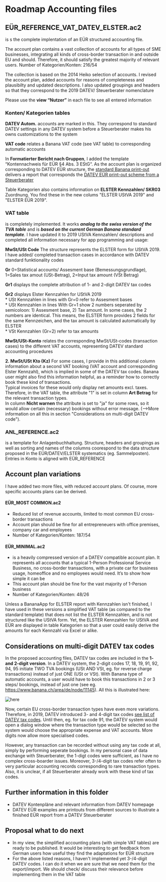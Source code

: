 # Roadmap Accounting files

## EÜR_REFERENCE_VAT_DATEV_ELSTER.ac2
is s the complete implentation of an EÜR structured accounting file.

The account plan contains a vast collection of accounts for all types of SME businesses, integrating all kinds of cross-border transaction in and outside EU and should. Therefore, it should satisfy the greatest majority of relevant users. Number of Kategorien/Konten: 216/54  

The collection is based on the 2014 Heiko selection of accounts. I revised the account plan, added accounts for reasons of completeness and plausibilty and updated descriptions. I also updated groupings and headers so that they correspond to the 2019 DATEV/ Steuerberater nomenclature
 
Please use the **view “Nutzer”** in each file to see all entered information

### Konten/ Kategorien tables
**DATEV Autom.** accounts are marked in this. They correspond to standard DATEV settings in any DATEV system before a Steuerberater makes his owns customizations to the system

**VAT code** relates a Banana VAT code (see VAT table) to corresponding automatic accounts  

In **Formatierter Bericht nach Gruppen**, I added the template “Kontennachweis für EÜR §4 Abs. 3 EStG“. As the account plan is organized corresponding to DATEV EÜR structure, the [standard Banana print-out](https://github.com/RobertUlb/Germany/blob/patch-1/E%C3%9CRDossier/1_Accounting%20File%20E%C3%9CR%20and%20Anlagenspiegel/E%C3%9CR%20Printout%20from%20Banana.pdf "Example") delivers a report that corresponds the [DATEV EÜR print-out scheme from a Steuerberater](https://github.com/RobertUlb/Germany/blob/patch-1/E%C3%9CRDossier/1_Accounting%20File%20E%C3%9CR%20and%20Anlagenspiegel/DATEV%20E%C3%9CR%20Examples/E%C3%9CR%20DATEV%20Beispiel%20StB%20Heiko%20Primas.pdf "Example Heiko Primas")

Table Kategorien also contains information on **ELSTER Kennzahlen/ SKR03** Zuordnung. You find these in the new colums "ELSTER UStVA 2019" and "ELSTER EÜR 2019".

### VAT table
is completely implemented. It works ***analog to the swiss version of the TVA table*** and is ***based on the current German Banana standard template***. I have updated it to 2019 UStVA Kennzahlen/ descriptions and completed all information necessary for app programming and usage:

**MwSt/USt Code** The structure represents the ELSTER form for UStVA 2019. I have added/ completed transaction cases in accordance with DATEV standard funktionality codes

**Gr** 0=Statistical accounts/ Assesment base (Bemessungsgrundlage), 1=Sales tax amout (USt-Betrag), 2=Input tax amount (VSt Betrag)

**Gr1** displays the complete attribution of 1- and 2-digit DATEV tax codes

 **Gr2** displays Elster Kennzahlen for UStVA 2019  
    * USt Kennzahlen in lines with Gr=0 refer to Assesment bases      
    * USt Kennzahlen in lines With Gr=1 show 2 numbers seperated by semicoloon: 1) Assesment base, 2) Tax amount. In some cases, the 2 numbers are identical. This means, the ELSTER form provides 2 fields for the same Kennzeichen, and the tax amount is calculated automatically by ELSTER    
    * VSt Kennzahlen (Gr=2) refer to tax amounts   
    
**MwSt/USt-Konto** relates the corresponding MwSt/USt-codes (transaction cases) to the different VAT accounts, representing DATEV standard accounting procedures

**2. MwSt/USt Kto (Kz)** For some cases, I provide in this additional column information about a second VAT booking (VAT account and corresponding Elster Kennzahl), which is implied in some of the DATEV tax codes. Banana user might also find this information helpful, as a reminder how to correctly book these kind of transactions.   
Typical invoices for these would only display net amounts excl. taxes. Therefore, in the VAT table, the attribute "1" is set in column **Art Betrag** for the relevant transaction types.   
In column **Nicht warnen** the attribute is set to "ja" for some rows, so it would allow certain (necessary) bookings without error message. (-->More information on all this in section "Considerations on multi-digit DATEV code").

### ANL_REFERENCE.ac2
is a template for Anlagenbuchhaltung. Structure, headers and groupings as well as sorting and names of the columns coorespond to the data structure proposed in the EÜR/DATEV/ELSTER systematics (eg. Sammelposten). Entries in Konto is aligned with EÜR_REFERENCE


## Account plan variations
I have added two more files, with reduced account plans. Of course, more specific accounts plans can be derived.

#### EÜR_MOST COMMON.ac2
* Reduced list of revenue accounts, limited to most common EU cross-border transactions
* Account plan should be fine for all entrepreneuers with office premises, company car and employees
* Number of Kategorien/Konten: 187/54

#### EÜR_MINIMAL.ac2
* is a heavily compressed version of a DATEV compatible account plan. It represents all accounts that a typical 1-Person Professional Service Business, no cross-border transactions, with a private car for business usage, homeoffice and no employees would need. It’s to show how simple it can be
* This account plan should be fine for the vast majority of 1-Person business
* Number of Kategorien/Konten: 48/26

Unless a BananaApp for ELSTER report with Kennzahlen isn't finished, I have used in these versions a simplified VAT table (as compared to the standard template) that does not list the ELSTER Kennzahlen, and is not structured like the UStVA form. Yet, the ELSTER Kennzahlen for UStVA and EÜR are displayed in table Kategorien so that a user could easily derive the amounts for each Kennzahl via Excel or alike.

## Considerations on multi-digit DATEV tax codes

In the proposed accounting files, DATEV tax codes are included in the **1- and 2-digit version**. In a DATEV system, the 2-digit codes 17, 18, 19, 91, 92, 94, 95 initiate TWO TVA bookings (USt AND VSt, eg. for reverse charge transactions) instead of just ONE (USt or VSt). With Banana type of automatic accounts, a user would have to book this transactions in 2 or 3 steps/ bookings, instead of just one (see eg. https://www.banana.ch/area/de/node/11145). All this is illustrated here:

![here](https://github.com/RobertUlb/Germany/blob/patch-1/E%C3%9CRDossier/1_Accounting%20File%20E%C3%9CR%20and%20Anlagenspiegel/DATEV%20SKR03%20Kontenpl%C3%A4ne/1_2_digit%20tax%20code%20comparison.png "table")                       

Now, certain EU cross-border transaction types have even more variations. Therefore, in 2019, DATEV introduced 3- and 4-digit tax codes  [see list of DATEV tax codes](https://github.com/RobertUlb/Germany/blob/patch-1/E%C3%9CRDossier/1_Accounting%20File%20E%C3%9CR%20and%20Anlagenspiegel/DATEV%20SKR03%20Kontenpl%C3%A4ne/Steuerschl%C3%BCsseltabelle%20f%C3%BCr%20die%20Regelbesteuerung%202019.pdf "DATEV Steuerschlüssel"). Until then, eg. for tax code 91, the DATEV system would open a dialog window where the transaction type would be selected so the system would choose the appropriate expense and VAT accounts. More digits now allow more specialised codes.

However, any transaction can be recorded without using any tax code at all, simply by performing seperate bookings. In my personal case of data exchange with Steuerberater, the 1-digt codes were sufficient, as I have no complex cross-boarder issues. Moreover, 3-/4-digit tax codes refer often to very particular accounting records corresponding to rare transaction types. Also, it is unclear, if all Steuerberater already work with these kind of tax codes.

## Further information in this folder

* DATEV Kontenpläne and relevant information from DATEV homepage
* DATEV EÜR examples are printouts from different sources to illustrate a finished EÜR report from a DATEV Steuerberater

## Proposal what to do next

* In my view, the simplified accounting plans (with simple VAT tables) are ready to be published. It would be interesting to get feedback from German users how useful they find the adaptations for EÜR structure
* For the above listed reasons, I haven't implemented yet 3-/4-digit DATEV codes. I can do it when we are sure that we need them for the export/import. We should check/ discuss their relevance before implementing them in the VAT table

